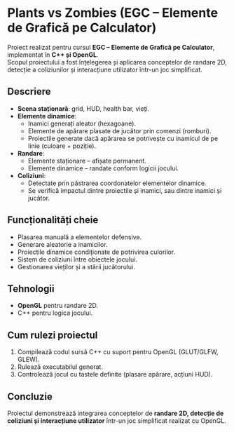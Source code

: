 # Plants vs Zombies (EGC – Elemente de Grafică pe Calculator)

Proiect realizat pentru cursul **EGC – Elemente de Grafică pe Calculator**, implementat în **C++ și OpenGL**.  
Scopul proiectului a fost înțelegerea și aplicarea conceptelor de randare 2D, detecție a coliziunilor și interacțiune utilizator într-un joc simplificat.  

## Descriere
- **Scena staționară**: grid, HUD, health bar, vieți.  
- **Elemente dinamice**:
  - Inamici generați aleator (hexagoane).  
  - Elemente de apărare plasate de jucător prin comenzi (romburi).  
  - Proiectile generate dacă apărarea se potrivește cu inamicul de pe linie (culoare + poziție).  
- **Randare**:
  - Elemente staționare – afișate permanent.  
  - Elemente dinamice – randate conform logicii jocului.  
- **Coliziuni**:
  - Detectate prin păstrarea coordonatelor elementelor dinamice.  
  - Se verifică impactul dintre proiectile și inamici, sau dintre inamici și jucător.  

## Funcționalități cheie  
- Plasarea manuală a elementelor defensive.  
- Generare aleatorie a inamicilor.  
- Proiectile dinamice condiționate de potrivirea culorilor.  
- Sistem de coliziuni între obiectele jocului.  
- Gestionarea vieților și a stării jucătorului.  

## Tehnologii
- **OpenGL** pentru randare 2D.  
- C++ pentru logica jocului.  

## Cum rulezi proiectul
1. Compilează codul sursă C++ cu suport pentru OpenGL (GLUT/GLFW, GLEW).  
2. Rulează executabilul generat.  
3. Controlează jocul cu tastele definite (plasare apărare, acțiuni HUD).  

## Concluzie
Proiectul demonstrează integrarea conceptelor de **randare 2D, detecție de coliziuni și interacțiune utilizator** într-un joc simplificat realizat cu OpenGL.  
